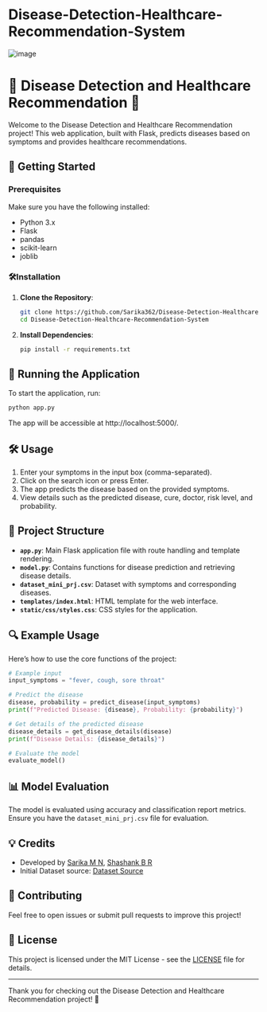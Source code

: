 # Disease-Detection-Healthcare-Recommendation-System
![image](https://github.com/user-attachments/assets/48043517-1944-4f38-8dd9-6d3e40bcbe6f)

# 🌟 Disease Detection and Healthcare Recommendation 🌟

Welcome to the Disease Detection and Healthcare Recommendation project! This web application, built with Flask, predicts diseases based on symptoms and provides healthcare recommendations.

## 🚀 Getting Started

### Prerequisites

Make sure you have the following installed:
- Python 3.x
- Flask
- pandas
- scikit-learn
- joblib

###  🛠️Installation

1. **Clone the Repository**:
   ```bash
   git clone https://github.com/Sarika362/Disease-Detection-Healthcare-Recommendation-System.git
   cd Disease-Detection-Healthcare-Recommendation-System

2. **Install Dependencies**:
   ```bash
   pip install -r requirements.txt
   ```

## 🚀 Running the Application

To start the application, run:
```bash
python app.py
```

The app will be accessible at http://localhost:5000/.

## 🛠️ Usage

1. Enter your symptoms in the input box (comma-separated).
2. Click on the search icon or press Enter.
3. The app predicts the disease based on the provided symptoms.
4. View details such as the predicted disease, cure, doctor, risk level, and probability.

## 📂 Project Structure

- **`app.py`**: Main Flask application file with route handling and template rendering.
- **`model.py`**: Contains functions for disease prediction and retrieving disease details.
- **`dataset_mini_prj.csv`**: Dataset with symptoms and corresponding diseases.
- **`templates/index.html`**: HTML template for the web interface.
- **`static/css/styles.css`**: CSS styles for the application.

## 🔍 Example Usage

Here’s how to use the core functions of the project:

```python
# Example input
input_symptoms = "fever, cough, sore throat"

# Predict the disease
disease, probability = predict_disease(input_symptoms)
print(f"Predicted Disease: {disease}, Probability: {probability}")

# Get details of the predicted disease
disease_details = get_disease_details(disease)
print(f"Disease Details: {disease_details}")

# Evaluate the model
evaluate_model()
```

## 📊 Model Evaluation

The model is evaluated using accuracy and classification report metrics. Ensure you have the `dataset_mini_prj.csv` file for evaluation.

## 💡 Credits

- Developed by [Sarika M N](https://github.com/Sarika362), [Shashank B R](https://github.com/Shashankx22)
- Initial Dataset source: [Dataset Source](https://www.kaggle.com/datasets/pasindueranga/disease-prediction-based-on-symptoms)

## 🤝 Contributing

Feel free to open issues or submit pull requests to improve this project!

## 📄 License

This project is licensed under the MIT License - see the [LICENSE](https://github.com/Sarika362/Disease-Detection-Healthcare-Recommendation-System/blob/main/License) file for details.

---

Thank you for checking out the Disease Detection and Healthcare Recommendation project! 🙌
